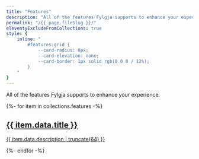 ```yaml
---
title: "Features"
description: "All of the features Fylgja supports to enhance your experience."
permalink: "/{{ page.fileSlug }}/"
eleventyExcludeFromCollections: true
style: { 
    inline: "
        #features-grid {
            --card-radius: 8px;
            --card-elevation: none;
            --card-border: 1px solid rgb(0 0 0 / 12%);
        }
    "
}
---
```


All of the features Fylgja supports to enhance your experience.

<div id="features-grid" class="auto-grid">
{%- for item in collections.features -%}
    <a href="{{ item.url }}" class="card card-content">
        <h2 class="h5">{{ item.data.title }}</h2>
        <p class="text-small my-0">{{ item.data.description | truncate(64) }}</p>
    </a>
{%- endfor -%}
</div>
